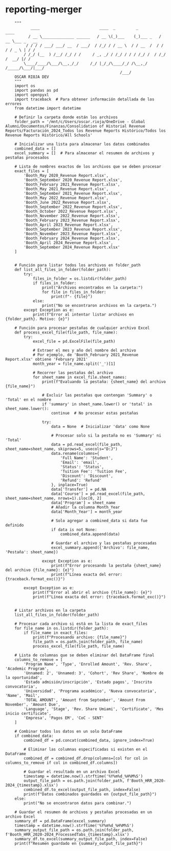 # reporting-merger
        """
               ____                          ____  _         _          ____
              / __ \______________ ______   / __ \(_)___    (_)___ _   / __ \___ _   __
             / / / / ___/ ___/ __  / ___/  / /_/ / / __ \  / / __  /  / / / / _ \ | / /
            / /_/ (__  ) /__/ /_/ / /     / _, _/ / /_/ / / / /_/ /  / /_/ /  __/ |/ /
            \____/____/\___/\__,_/_/     /_/ |_/_/\____/_/ /\__,_/  /_____/\___/|___/
                                                      /___/
        OSCAR RIOJA DEV
        """  
        import os
        import pandas as pd
        import openpyxl
        import traceback  # Para obtener información detallada de los errores
        from datetime import datetime
        
        # Definir la carpeta donde están los archivos
        folder_path = '/mnt/c/Users/oscar.rioja/OneDrive - Global Alumni/Documentos/Finanzas/Consolidation of Historial Revenue Reports/Facturación_2024_Todos los Revenue Reports Histórico/Todos los Revenue Reports Histórico/All Schools'
        
        # Inicializar una lista para almacenar los datos combinados
        combined_data = []
        excel_summary = []  # Para almacenar el resumen de archivos y pestañas procesados
        
        # Lista de nombres exactos de los archivos que se deben procesar
        exact_files = [
            'Booth_May 2020_Revenue Report.xlsx',
            'Booth_September 2020_Revenue Report.xlsx',
            'Booth_February 2021_Revenue Report.xlsx',
            'Booth_May 2021_Revenue Report.xlsx',
            'Booth_September 2021_Revenue Report.xlsx',
            'Booth_May 2022_Revenue Report.xlsx',
            'Booth_June 2022_Revenue Report.xlsx',
            'Booth_September 2022_Revenue Report.xlsx',
            'Booth_October 2022_Revenue Report.xlsx',
            'Booth_November 2022_Revenue Report.xlsx',
            'Booth_February 2023_Revenue Report.xlsx',
            'Booth_April 2023_Revenue Report.xlsx',
            'Booth_September 2023_Revenue Report.xlsx',
            'Booth_November 2023_Revenue Report.xlsx',
            'Booth_February 2024_Revenue Report.xlsx',
            'Booth_April 2024_Revenue Report.xlsx',
            'Booth_September 2024_Revenue Report.xlsx'
        ]
        
        
        # Función para listar todos los archivos en folder_path
        def list_all_files_in_folder(folder_path):
            try:
                files_in_folder = os.listdir(folder_path)
                if files_in_folder:
                    print("Archivos encontrados en la carpeta:")
                    for file in files_in_folder:
                        print(f"- {file}")
                else:
                    print("No se encontraron archivos en la carpeta.")
            except Exception as e:
                print(f"Error al intentar listar archivos en {folder_path}. Motivo: {e}")
        
        # Función para procesar pestañas de cualquier archivo Excel
        def process_excel_file(file_path, file_name):
            try:
                excel_file = pd.ExcelFile(file_path)
        
                # Extraer el mes y año del nombre del archivo
                # Por ejemplo, de 'Booth_February 2021_Revenue Report.xlsx' obtiene 'February 2021'
                month_year = file_name.split('_')[1]
        
                # Recorrer las pestañas del archivo
                for sheet_name in excel_file.sheet_names:
                    print(f"Evaluando la pestaña: {sheet_name} del archivo {file_name}")
        
                    # Excluir las pestañas que contengan 'Summary' o 'Total' en el nombre
                    if 'summary' in sheet_name.lower() or 'total' in sheet_name.lower():
                        continue  # No procesar estas pestañas
        
                    try:
                        data = None  # Inicializar 'data' como None
        
                        # Procesar solo si la pestaña no es 'Summary' ni 'Total'
                        data = pd.read_excel(file_path, sheet_name=sheet_name, skiprows=5, usecols="D:J")
                        data.rename(columns={
                            'Full Name': 'Student',
                            'Email': 'email',
                            'Status': 'Status',
                            'Tuition Fee': 'Tuition Fee',
                            'Discount': 'Discount',
                            'Refund': 'Refund'
                        }, inplace=True)
                        data['Transfer'] = pd.NA
                        data['Course'] = pd.read_excel(file_path, sheet_name=sheet_name, nrows=1).iloc[0, 2]
                        data['Program'] = sheet_name
                        # Añadir la columna Month_Year
                        data['Month_Year'] = month_year
        
                        # Solo agregar a combined_data si data fue definido
                        if data is not None:
                            combined_data.append(data)
        
                        # Guardar el archivo y las pestañas procesadas
                        excel_summary.append({'Archivo': file_name, 'Pestaña': sheet_name})
        
                    except Exception as e:
                        print(f"Error procesando la pestaña {sheet_name} del archivo {file_name}: {e}")
                        print(f"Línea exacta del error: {traceback.format_exc()}")
        
            except Exception as e:
                print(f"Error al abrir el archivo {file_name}: {e}")
                print(f"Línea exacta del error: {traceback.format_exc()}")
        
        
        # Listar archivos en la carpeta
        list_all_files_in_folder(folder_path)
        
        # Procesar cada archivo si está en la lista de exact_files
        for file_name in os.listdir(folder_path):
            if file_name in exact_files:
                print(f"Procesando archivo: {file_name}")
                file_path = os.path.join(folder_path, file_name)
                process_excel_file(file_path, file_name)
        
        # Lista de columnas que se deben eliminar del DataFrame final
        columns_to_remove = [
            'Program Name', 'Type', 'Enrolled Amount', 'Rev. Share', 'Academic Program',
            'Unnamed: 2', 'Unnamed: 3', 'Cohort', 'Rev Share', 'Nombre de la oportunidad',
            'Estado admisión/inscripción', 'Estado pagos', 'Inscrito convocatoria',
            'Universidad', 'Programa académico', 'Nueva convocatoria', 'Name', 'Mail',
            'TOTAL AMOUNT', 'Amount from September', 'Amount From November', 'Amount Due',
            'Language', 'Stage', 'Rev. Share Umiami', 'Certificate', 'Mes inicio certificate',
            'Empresa', 'Pagos EM', 'CoC - SENT'
        ]
        
        # Combinar todos los datos en un solo DataFrame
        if combined_data:
            combined_df = pd.concat(combined_data, ignore_index=True)
        
            # Eliminar las columnas especificadas si existen en el DataFrame
            combined_df = combined_df.drop(columns=[col for col in columns_to_remove if col in combined_df.columns])
        
            # Guardar el resultado en un archivo Excel
            timestamp = datetime.now().strftime('%Y%m%d_%H%M%S')
            output_file_path = os.path.join(folder_path, f'Booth_HRR_2020-2024_{timestamp}.xlsx') 
            combined_df.to_excel(output_file_path, index=False)
            print(f"Datos combinados guardados en {output_file_path}")
        else:
            print("No se encontraron datos para combinar.")
        
        # Guardar el resumen de archivos y pestañas procesadas en un archivo Excel
        summary_df = pd.DataFrame(excel_summary)
        timestamp = datetime.now().strftime('%Y%m%d_%H%M%S')
        summary_output_file_path = os.path.join(folder_path, f'Booth_HRR_2020-2024_ProcessedTabs_{timestamp}.xlsx') 
        summary_df.to_excel(summary_output_file_path, index=False)
        print(f"Resumen guardado en {summary_output_file_path}")
